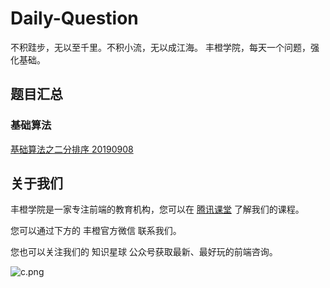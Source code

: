 # Daily-Question

不积跬步，无以至千里。不积小流，无以成江海。
丰橙学院，每天一个问题，强化基础。

## 题目汇总

### 基础算法

[基础算法之二分排序 20190908](https://github.com/fcedu/Daily-Question/issues/1)



## 关于我们

丰橙学院是一家专注前端的教育机构，您可以在 [腾讯课堂](https://ke.qq.com/course/314968?taid=3408649255177816&tuin=2203024a) 了解我们的课程。

您可以通过下方的 丰橙官方微信 联系我们。

您也可以关注我们的 知识星球 公众号获取最新、最好玩的前端咨询。


![c.png](https://i.loli.net/2019/09/08/k8mbnlG7R2WHv6f.png)